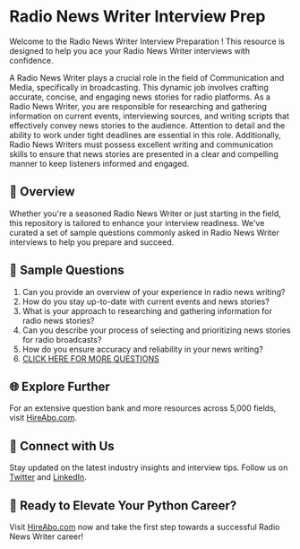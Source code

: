 # Radio News Writer Interview Prep

Welcome to the Radio News Writer Interview Preparation ! This resource is designed to help you ace your Radio News Writer interviews with confidence.

A Radio News Writer plays a crucial role in the field of Communication and Media, specifically in broadcasting. This dynamic job involves crafting accurate, concise, and engaging news stories for radio platforms. As a Radio News Writer, you are responsible for researching and gathering information on current events, interviewing sources, and writing scripts that effectively convey news stories to the audience. Attention to detail and the ability to work under tight deadlines are essential in this role. Additionally, Radio News Writers must possess excellent writing and communication skills to ensure that news stories are presented in a clear and compelling manner to keep listeners informed and engaged.

## 🚀 Overview

Whether you're a seasoned Radio News Writer or just starting in the field, this repository is tailored to enhance your interview readiness. We've curated a set of sample questions commonly asked in Radio News Writer interviews to help you prepare and succeed.

## 📝 Sample Questions

1. Can you provide an overview of your experience in radio news writing?
2. How do you stay up-to-date with current events and news stories?
3. What is your approach to researching and gathering information for radio news stories?
4. Can you describe your process of selecting and prioritizing news stories for radio broadcasts?
5. How do you ensure accuracy and reliability in your news writing?
6. [CLICK HERE FOR MORE QUESTIONS](https://hireabo.com/job/8_2_30/Radio%20News%20Writer)

## 🌐 Explore Further

For an extensive question bank and more resources across 5,000 fields, visit [HireAbo.com](https://www.hireabo.com).

## 📱 Connect with Us

Stay updated on the latest industry insights and interview tips. Follow us on [Twitter](https://twitter.com/hireabo) and [LinkedIn](https://www.linkedin.com/in/hire-abo-3609972a8/).

## 🚀 Ready to Elevate Your Python Career?

Visit [HireAbo.com](https://www.hireabo.com) now and take the first step towards a successful Radio News Writer career!
